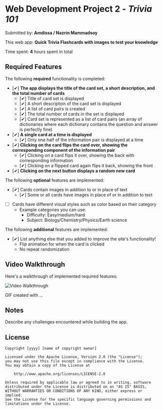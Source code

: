 # Web Development Project 2 - *Trivia 101*

Submitted by: **Amdissa / Nazrin Mammadsoy**

This web app: **Quick Trivia Flashcards with images to test your knowledge**

Time spent: **4** hours spent in total

## Required Features

The following **required** functionality is completed:


- [✔] **The app displays the title of the card set, a short description, and the total number of cards**
  - [✔] Title of card set is displayed 
  - [✔] A short description of the card set is displayed 
  - [✔] A list of card pairs is created
  - [✔] The total number of cards in the set is displayed 
  - [✔] Card set is represented as a list of card pairs (an array of dictionaries where each dictionary contains the question and answer is perfectly fine)
- [✔] **A single card at a time is displayed**
  - [✔] Only one half of the information pair is displayed at a time
- [✔] **Clicking on the card flips the card over, showing the corresponding component of the information pair**
  - [✔] Clicking on a card flips it over, showing the back with corresponding information 
  - [✔] Clicking on a flipped card again flips it back, showing the front
- [✔] **Clicking on the next button displays a random new card**

The following **optional** features are implemented:

- [✔] Cards contain images in addition to or in place of text
  - [✔] Some or all cards have images in place of or in addition to text
- [ ] Cards have different visual styles such as color based on their category
  - Example categories you can use:
    - Difficulty: Easy/medium/hard
    - Subject: Biology/Chemistry/Physics/Earth science

The following **additional** features are implemented:

* [✔] List anything else that you added to improve the site's functionality!
   - Flip animation for when the card is clicked
   - No repeat randomization

## Video Walkthrough

Here's a walkthrough of implemented required features:

<img src='http://i.imgur.com/link/to/your/gif/file.gif' title='Video Walkthrough' width='' alt='Video Walkthrough' />

<!-- Replace this with whatever GIF tool you used! -->
GIF created with ...  
<!-- Recommended tools:
[Kap](https://getkap.co/) for macOS
[ScreenToGif](https://www.screentogif.com/) for Windows
[peek](https://github.com/phw/peek) for Linux. -->

## Notes

Describe any challenges encountered while building the app.

## License

    Copyright [yyyy] [name of copyright owner]

    Licensed under the Apache License, Version 2.0 (the "License");
    you may not use this file except in compliance with the License.
    You may obtain a copy of the License at

        http://www.apache.org/licenses/LICENSE-2.0

    Unless required by applicable law or agreed to in writing, software
    distributed under the License is distributed on an "AS IS" BASIS,
    WITHOUT WARRANTIES OR CONDITIONS OF ANY KIND, either express or implied.
    See the License for the specific language governing permissions and
    limitations under the License.